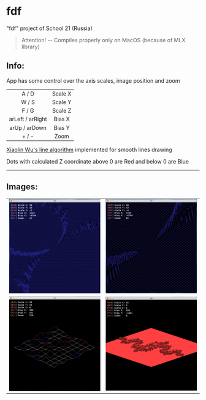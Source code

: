 # fdf

"fdf" project of School 21 (Russia)

> Attention! -- Compiles properly only on MacOS
> (because of MLX library)

## Info:

App has some control over the axis scales, image position and zoom

|                  |         |
| :--------------: | :-----: |
|      A / D       | Scale X |
|      W / S       | Scale Y |
|      F / G       | Scale Z |
| arLeft / arRight | Bias X  |
|  arUp / arDown   | Bias Y  |
|      + / -       |  Zoom   |

[Xiaolin Wu's line algorithm](https://en.wikipedia.org/wiki/Xiaolin_Wu%27s_line_algorithm) implemented for smooth lines drawing

Dots with calculated Z coordinate above 0 are Red and below 0 are Blue

---

## Images:

|                      |                      |
| :------------------: | :------------------: |
| ![](images/img1.png) | ![](images/img2.png) |
| ![](images/img3.png) | ![](images/img4.png) |
